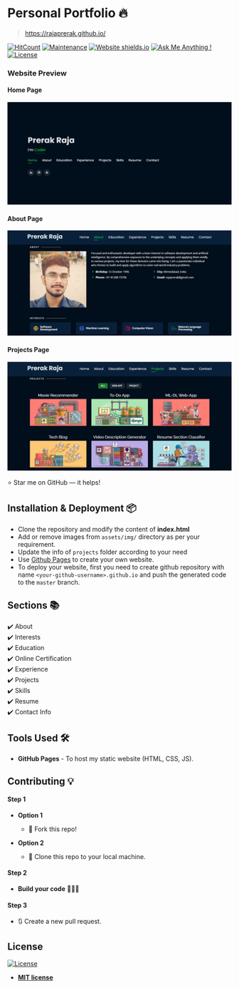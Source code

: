 # Personal Portfolio 🔥
> https://rajaprerak.github.io/

[![HitCount](http://hits.dwyl.com/rajaprerak/rajaprerakgithubio.svg)](http://hits.dwyl.com/rajaprerak/rajaprerakgithubio)
[![Maintenance](https://img.shields.io/badge/maintained-yes-green.svg)](https://github.com/rajaprerak/rajaprerak.github.io/commits/master)
[![Website shields.io](https://img.shields.io/badge/website-up-yellow)](http://rajaprerak.github.io/)
[![Ask Me Anything !](https://img.shields.io/badge/ask%20me-linkedin-1abc9c.svg)](https://www.linkedin.com/in/rajaprerak/)
[![License](http://img.shields.io/:license-mit-blue.svg?style=flat-square)](http://badges.mit-license.org)

### Website Preview
#### Home Page
<p align="center"> 
  <kbd>
    <a href="https://rajaprerak.github.io" target="_blank"><img src="website_images/HomePage.gif">
  </a>
  </kbd>
</p>

#### About Page
<p align="center"> 
  <kbd>
    <a href="https://rajaprerak.github.io" target="_blank"><img src="website_images/AboutPage.png">
  </a>
  </kbd>
</p>

#### Projects Page
<p align="center"> 
  <kbd>
    <a href="https://rajaprerak.github.io" target="_blank"><img src="website_images/ProjectPage.png">
  </a>
  </kbd>
</p>

:star: Star me on GitHub — it helps!

## Installation & Deployment 📦
- Clone the repository and modify the content of <b>index.html</b> 
- Add or remove images from `assets/img/` directory as per your requirement.
- Update the info of `projects` folder according to your need
- Use [Github Pages](https://create-react-app.dev/docs/deployment/#github-pages) to create your own website.
- To deploy your website, first you need to create github repository with name `<your-github-username>.github.io` and push the generated code to the `master` branch.

## Sections 📚
✔️ About\
✔️ Interests\
✔️ Education\
✔️ Online Certification\
✔️ Experience\
✔️ Projects \
✔️ Skills \
✔️ Resume\
✔️ Contact Info



## Tools Used 🛠️
* <b>GitHub Pages</b> - To host my static website (HTML, CSS, JS).

## Contributing 💡
#### Step 1

- **Option 1**
    - 🍴 Fork this repo!

- **Option 2**
    - 👯 Clone this repo to your local machine.


#### Step 2

- **Build your code** 🔨🔨🔨

#### Step 3

- 🔃 Create a new pull request.

## License
[![License](http://img.shields.io/:license-mit-blue.svg?style=flat-square)](http://badges.mit-license.org)

- **[MIT license](http://opensource.org/licenses/mit-license.php)**

